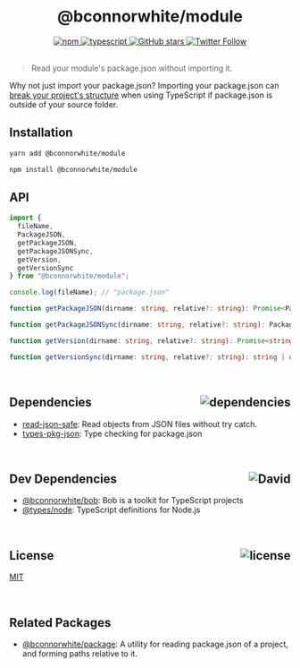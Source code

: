 <div align="center">
  <h1>@bconnorwhite/module</h1>
  <a href="https://npmjs.com/package/@bconnorwhite/module">
    <img alt="npm" src="https://img.shields.io/npm/v/@bconnorwhite/module.svg">
  </a>
  <a href="https://github.com/bconnorwhite/module">
    <img alt="typescript" src="https://img.shields.io/github/languages/top/bconnorwhite/module.svg">
  </a>
  <a href="https://github.com/bconnorwhite/module">
    <img alt="GitHub stars" src="https://img.shields.io/github/stars/bconnorwhite/module?label=Stars%20Appreciated%21&style=social">
  </a>
  <a href="https://twitter.com/bconnorwhite">
    <img alt="Twitter Follow" src="https://img.shields.io/twitter/follow/bconnorwhite.svg?label=%40bconnorwhite&style=social">
  </a>
</div>

<br />

> Read your module's package.json without importing it.

Why not just import your package.json? Importing your package.json can [break your project's structure](https://stackoverflow.com/questions/55753163/package-json-is-not-under-rootdir/61467483#61467483) when using TypeScript if package.json is outside of your source folder.

## Installation

```bash
yarn add @bconnorwhite/module
```

```bash
npm install @bconnorwhite/module
```

## API

```ts
import {
  fileName,
  PackageJSON,
  getPackageJSON,
  getPackageJSONSync,
  getVersion,
  getVersionSync
} from "@bconnorwhite/module";

console.log(fileName); // "package.json"

function getPackageJSON(dirname: string, relative?: string): Promise<PackageJSON | undefined>;

function getPackageJSONSync(dirname: string, relative?: string): PackageJSON | undefined;

function getVersion(dirname: string, relative?: string): Promise<string | undefined>;

function getVersionSync(dirname: string, relative?: string): string | undefined;
```

<br />

<h2>Dependencies<img align="right" alt="dependencies" src="https://img.shields.io/david/bconnorwhite/module.svg"></h2>

- [read-json-safe](https://www.npmjs.com/package/read-json-safe): Read objects from JSON files without try catch.
- [types-pkg-json](https://www.npmjs.com/package/types-pkg-json): Type checking for package.json


<br />

<h2>Dev Dependencies<img align="right" alt="David" src="https://img.shields.io/david/dev/bconnorwhite/module.svg"></h2>

- [@bconnorwhite/bob](https://www.npmjs.com/package/@bconnorwhite/bob): Bob is a toolkit for TypeScript projects
- [@types/node](https://www.npmjs.com/package/@types/node): TypeScript definitions for Node.js

<br />

<h2>License <img align="right" alt="license" src="https://img.shields.io/npm/l/@bconnorwhite/module.svg"></h2>

[MIT](https://opensource.org/licenses/MIT)

<br />

## Related Packages

- [@bconnorwhite/package](https://www.npmjs.com/package/@bconnorwhite/package): A utility for reading package.json of a project, and forming paths relative to it.
